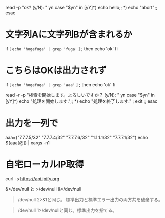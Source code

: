 read -p "ok? (y/N): " yn
case "$yn" in
    [yY]*) echo hello;;
    *) echo "abort";;
esac

# 文字列Aに文字列Bが含まれるか
if [ `echo 'hogefuga' | grep 'fuga'` ] ; then
    echo 'ok'
fi

# こちらはOKは出力されず
if [ `echo 'hogefuga' | grep 'aaa'` ] ; then
    echo 'ok'
fi

read -r -p "検索を開始します。よろしいですか？ (y/N): " yn
case "$yn" in
    [yY]*) echo "処理を開始します.";;
    *) echo "処理を終了します." ; exit ;;
esac



# 出力を一列で
aaa=("7.7.7.5/32" "7.7.7.4/32" "7.7.7.6/32" "1.1.1.1/32" "7.7.7.1/32")
echo ${aaa[@]} | xargs -n1

# 自宅ローカルIP取得
curl -s https://api.ipify.org



&>/dev/null と >/dev/null
&>/dev/null
>/dev/null 2>&1と同じ。
標準出力と標準エラー出力の両方共を破棄する。

>/dev/null
1>/dev/nullと同じ。標準出力を捨てる。
